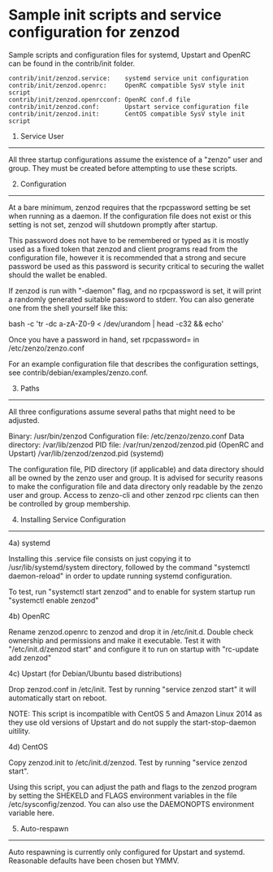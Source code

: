 Sample init scripts and service configuration for zenzod
==========================================================

Sample scripts and configuration files for systemd, Upstart and OpenRC
can be found in the contrib/init folder.

    contrib/init/zenzod.service:    systemd service unit configuration
    contrib/init/zenzod.openrc:     OpenRC compatible SysV style init script
    contrib/init/zenzod.openrcconf: OpenRC conf.d file
    contrib/init/zenzod.conf:       Upstart service configuration file
    contrib/init/zenzod.init:       CentOS compatible SysV style init script

1. Service User
---------------------------------

All three startup configurations assume the existence of a "zenzo" user
and group.  They must be created before attempting to use these scripts.

2. Configuration
---------------------------------

At a bare minimum, zenzod requires that the rpcpassword setting be set
when running as a daemon.  If the configuration file does not exist or this
setting is not set, zenzod will shutdown promptly after startup.

This password does not have to be remembered or typed as it is mostly used
as a fixed token that zenzod and client programs read from the configuration
file, however it is recommended that a strong and secure password be used
as this password is security critical to securing the wallet should the
wallet be enabled.

If zenzod is run with "-daemon" flag, and no rpcpassword is set, it will
print a randomly generated suitable password to stderr.  You can also
generate one from the shell yourself like this:

bash -c 'tr -dc a-zA-Z0-9 < /dev/urandom | head -c32 && echo'

Once you have a password in hand, set rpcpassword= in /etc/zenzo/zenzo.conf

For an example configuration file that describes the configuration settings,
see contrib/debian/examples/zenzo.conf.

3. Paths
---------------------------------

All three configurations assume several paths that might need to be adjusted.

Binary:              /usr/bin/zenzod
Configuration file:  /etc/zenzo/zenzo.conf
Data directory:      /var/lib/zenzod
PID file:            /var/run/zenzod/zenzod.pid (OpenRC and Upstart)
                     /var/lib/zenzod/zenzod.pid (systemd)

The configuration file, PID directory (if applicable) and data directory
should all be owned by the zenzo user and group.  It is advised for security
reasons to make the configuration file and data directory only readable by the
zenzo user and group.  Access to zenzo-cli and other zenzod rpc clients
can then be controlled by group membership.

4. Installing Service Configuration
-----------------------------------

4a) systemd

Installing this .service file consists on just copying it to
/usr/lib/systemd/system directory, followed by the command
"systemctl daemon-reload" in order to update running systemd configuration.

To test, run "systemctl start zenzod" and to enable for system startup run
"systemctl enable zenzod"

4b) OpenRC

Rename zenzod.openrc to zenzod and drop it in /etc/init.d.  Double
check ownership and permissions and make it executable.  Test it with
"/etc/init.d/zenzod start" and configure it to run on startup with
"rc-update add zenzod"

4c) Upstart (for Debian/Ubuntu based distributions)

Drop zenzod.conf in /etc/init.  Test by running "service zenzod start"
it will automatically start on reboot.

NOTE: This script is incompatible with CentOS 5 and Amazon Linux 2014 as they
use old versions of Upstart and do not supply the start-stop-daemon uitility.

4d) CentOS

Copy zenzod.init to /etc/init.d/zenzod. Test by running "service zenzod start".

Using this script, you can adjust the path and flags to the zenzod program by
setting the SHEKELD and FLAGS environment variables in the file
/etc/sysconfig/zenzod. You can also use the DAEMONOPTS environment variable here.

5. Auto-respawn
-----------------------------------

Auto respawning is currently only configured for Upstart and systemd.
Reasonable defaults have been chosen but YMMV.
